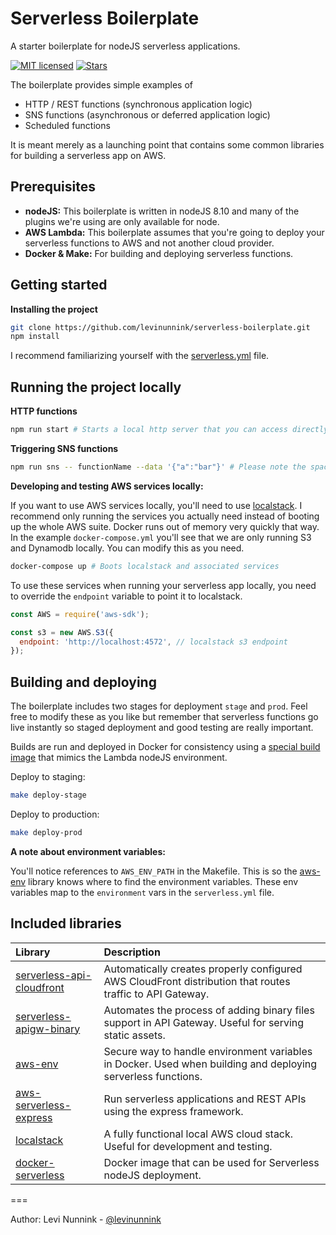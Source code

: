 # Serverless Boilerplate

A starter boilerplate for nodeJS serverless applications.

[![MIT licensed](https://img.shields.io/badge/license-MIT-blue.svg)](https://raw.githubusercontent.com/levinunnink/serverless-boilerplate/master/LICENSE)
[![Stars](https://img.shields.io/github/stars/levinunnink/serverless-boilerplate.svg?style=social&label=Star&maxAge=3600)](https://github.com/levinunnink/serverless-boilerplate/stargazers)

The boilerplate provides simple examples of

- HTTP / REST functions (synchronous application logic)
- SNS functions (asynchronous or deferred application logic)
- Scheduled functions

It is meant merely as a launching point that contains some common libraries for building a serverless app on AWS. 

## Prerequisites

- **nodeJS:** This boilerplate is written in nodeJS 8.10 and many of the plugins we're using are only available for node.
- **AWS Lambda:** This boilerplate assumes that you're going to deploy your serverless functions to AWS and not another cloud provider.
- **Docker & Make:** For building and deploying serverless functions.

## Getting started

**Installing the project**

```bash
git clone https://github.com/levinunnink/serverless-boilerplate.git
npm install
```

I recommend familiarizing yourself with the [serverless.yml](https://serverless.com/framework/docs/providers/aws/guide/serverless.yml) file. 

## Running the project locally

**HTTP functions**

```bash
npm run start # Starts a local http server that you can access directly in your browser to test your http serverless functions
```

**Triggering SNS functions**

```bash
npm run sns -- functionName --data '{"a":"bar"}' # Please note the space before and after the double-dash "--"
```

**Developing and testing AWS services locally:**

If you want to use AWS services locally, you'll need to use [localstack](https://github.com/localstack/localstack). I recommend only running the services you actually need instead of booting up the whole AWS suite. Docker runs out of memory very quickly that way. In the example `docker-compose.yml` you'll see that we are only running S3 and Dynamodb locally. You can modify this as you need.

```bash
docker-compose up # Boots localstack and associated services
```

To use these services when running your serverless app locally, you need to override the `endpoint` variable to point it to localstack. 

```javascript
const AWS = require('aws-sdk');

const s3 = new AWS.S3({
  endpoint: 'http://localhost:4572', // localstack s3 endpoint
});
```

## Building and deploying

The boilerplate includes two stages for deployment `stage` and `prod`. Feel free to modify these as you like but remember that serverless functions go live instantly so staged deployment and good testing are really important.

Builds are run and deployed in Docker for consistency using a [special build image](https://github.com/Droplr/docker-serverless) that mimics the Lambda nodeJS environment.

Deploy to staging:

```bash
make deploy-stage
```

Deploy to production:

```bash
make deploy-prod
```

**A note about environment variables:**

You'll notice references to `AWS_ENV_PATH` in the Makefile. This is so the [aws-env](https://github.com/droplr/aws-env) library knows where to find the environment variables. These env variables map to the `environment` vars in the `serverless.yml` file. 

## Included libraries

| Library  | Description
|:--------------------------- |:-----|
| [serverless-api-cloudfront](https://github.com/droplr/serverless-api-cloudfront) | Automatically creates properly configured AWS CloudFront distribution that routes traffic to API Gateway.
| [serverless-apigw-binary](https://github.com/maciejtreder/serverless-apigw-binary) | Automates the process of adding binary files support in API Gateway. Useful for serving static assets.
| [aws-env](https://github.com/droplr/aws-env) | Secure way to handle environment variables in Docker. Used when building and deploying serverless functions.
| [aws-serverless-express](https://github.com/awslabs/aws-serverless-express) | Run serverless applications and REST APIs using the express framework.
| [localstack](https://github.com/localstack/localstack) | A fully functional local AWS cloud stack. Useful for development and testing.
| [docker-serverless](https://github.com/Droplr/docker-serverless)| Docker image that can be used for Serverless nodeJS deployment.

===

Author: Levi Nunnink - [@levinunnink](https://github.com/levinunnink)
